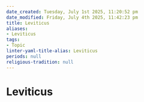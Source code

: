 ```yaml
---
date_created: Tuesday, July 1st 2025, 11:20:52 pm
date_modified: Friday, July 4th 2025, 11:42:23 pm
title: Leviticus
aliases:
- Leviticus
tags:
- Topic
linter-yaml-title-alias: Leviticus
periods: null
religious-tradition: null
---
```

# Leviticus
